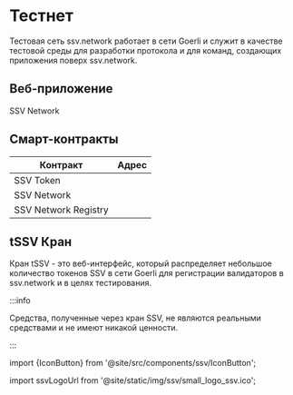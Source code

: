 # Тестнет

Тестовая сеть ssv.network работает в сети Goerli и служит в качестве тестовой среды для разработки протокола и для команд, создающих приложения поверх ssv.network.

## Веб-приложение

<IconButton to="https://app.prater.ssv.network/" imgSrc={ssvLogoUrl}>SSV Network</IconButton>

## Смарт-контракты

| Контракт             | Адрес |
| -------------------- | ----- |
| SSV Token            |       |
| SSV Network          |       |
| SSV Network Registry |       |

## tSSV Кран

Кран tSSV - это веб-интерфейс, который распределяет небольшое количество токенов SSV в сети Goerli для регистрации валидаторов в ssv.network и в целях тестирования.

:::info

Средства, полученные через кран SSV, не являются реальными средствами и не имеют никакой ценности.

:::

import {IconButton} from '@site/src/components/ssv/IconButton';

import ssvLogoUrl from '@site/static/img/ssv/small_logo_ssv.ico';
